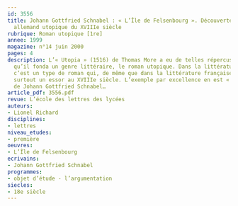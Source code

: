```yaml
---
id: 3556
title: Johann Gottfried Schnabel : « L’Île de Felsenbourg ». Découverte d’un roman
  allemand utopique du XVIIIe siècle
rubrique: Roman utopique [1re]
annee: 1999
magazine: n°14 juin 2000
pages: 4
description: L’« Utopia » (1516) de Thomas More a eu de telles répercussions en Europe
  qu’il fonda un genre littéraire, le roman utopique. Dans la littérature allemande,
  c’est un type de roman qui, de même que dans la littérature française, connaîtra
  surtout un essor au XVIIIe siècle. L’exemple par excellence en est « L’Île de Felsenbourg »,
  de Johann Gottfried Schnabel…
article_pdf: 3556.pdf
revue: L’école des lettres des lycées
auteurs:
- Lionel Richard
disciplines:
- lettres
niveau_etudes:
- première
oeuvres:
- L’Île de Felsenbourg
ecrivains:
- Johann Gottfried Schnabel
programmes:
- objet d’étude - l’argumentation
siecles:
- 18e siècle
---
```

